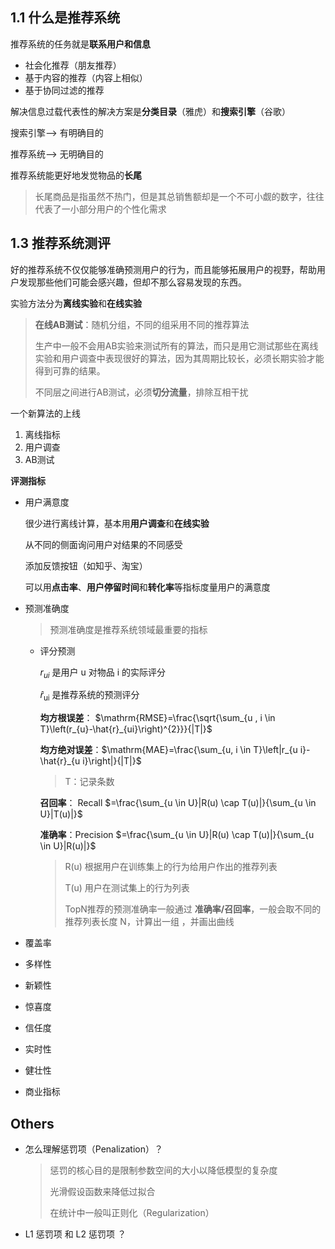 ## 1.1 什么是推荐系统

推荐系统的任务就是**联系用户和信息**

- 社会化推荐（朋友推荐）
- 基于内容的推荐（内容上相似）
- 基于协同过滤的推荐

解决信息过载代表性的解决方案是**分类目录**（雅虎）和**搜索引擎**（谷歌）

搜索引擎——> 有明确目的

推荐系统——> 无明确目的

推荐系统能更好地发觉物品的**长尾**

> 长尾商品是指虽然不热门，但是其总销售额却是一个不可小觑的数字，往往代表了一小部分用户的个性化需求

## 1.3 推荐系统测评

好的推荐系统不仅仅能够准确预测用户的行为，而且能够拓展用户的视野，帮助用户发现那些他们可能会感兴趣，但却不那么容易发现的东西。

实验方法分为**离线实验**和**在线实验**

> **在线AB测试**：随机分组，不同的组采用不同的推荐算法
>
> 生产中一般不会用AB实验来测试所有的算法，而只是用它测试那些在离线实验和用户调查中表现很好的算法，因为其周期比较长，必须长期实验才能得到可靠的结果。
>
> 不同层之间进行AB测试，必须**切分流量**，排除互相干扰



一个新算法的上线

1. 离线指标
2. 用户调查
3. AB测试



**评测指标**

- 用户满意度

  很少进行离线计算，基本用**用户调查**和**在线实验**

  从不同的侧面询问用户对结果的不同感受

  添加反馈按钮（如知乎、淘宝）

  可以用**点击率**、**用户停留时间**和**转化率**等指标度量用户的满意度





- 预测准确度

  > 预测准确度是推荐系统领域最重要的指标

  - 评分预测

    $r_{ui}$ 是用户 u 对物品 i 的实际评分

    $\hat{r}_{\mathrm{ui}}$ 是推荐系统的预测评分

    **均方根误差**： $\mathrm{RMSE}=\frac{\sqrt{\sum_{u , i \in T}\left(r_{u}-\hat{r}_{ui}\right)^{2}}}{|T|}$

    **均方绝对误差**：$\mathrm{MAE}=\frac{\sum_{u, i \in T}\left|r_{u i}-\hat{r}_{u i}\right|}{|T|}$

    >  T：记录条数

    **召回率**： Recall $=\frac{\sum_{u \in U}|R(u) \cap T(u)|}{\sum_{u \in U}|T(u)|}$

    **准确率**：Precision $=\frac{\sum_{u \in U}|R(u) \cap T(u)|}{\sum_{u \in U}|R(u)|}$

    > R(u) 根据用户在训练集上的行为给用户作出的推荐列表
    >
    > T(u) 用户在测试集上的行为列表
    >
    > TopN推荐的预测准确率一般通过 **准确率/召回率**，一般会取不同的推荐列表长度 N，计算出一组 ，并画出曲线

    



- 覆盖率
- 多样性
- 新颖性
- 惊喜度
- 信任度
- 实时性
- 健壮性
- 商业指标







## Others

- 怎么理解惩罚项（Penalization）？

  > 惩罚的核心目的是限制参数空间的大小以降低模型的复杂度
  >
  > 光滑假设函数来降低过拟合
  >
  > 在统计中一般叫正则化（Regularization）

- L1 惩罚项 和 L2 惩罚项 ？

  > 







